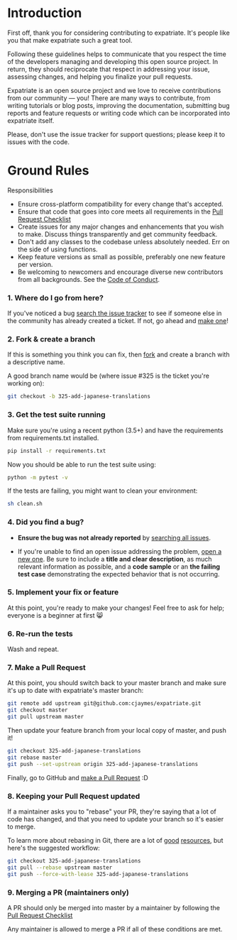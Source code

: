 # Introduction

First off, thank you for considering contributing to expatriate. It's people like you that make expatriate such a great tool.

Following these guidelines helps to communicate that you respect the time of the developers managing and developing this open source project. In return, they should reciprocate that respect in addressing your issue, assessing changes, and helping you finalize your pull requests.

Expatriate is an open source project and we love to receive contributions from our community — you! There are many ways to contribute, from writing tutorials or blog posts, improving the documentation, submitting bug reports and feature requests or writing code which can be incorporated into expatriate itself.

Please, don't use the issue tracker for support questions; please keep it to issues with the code.

# Ground Rules

Responsibilities
* Ensure cross-platform compatibility for every change that's accepted.
* Ensure that code that goes into core meets all requirements in the [Pull Request Checklist](https://github.com/cjaymes/expatriate/wiki/Pull-Request-Checklist)
* Create issues for any major changes and enhancements that you wish to make. Discuss things transparently and get community feedback.
* Don't add any classes to the codebase unless absolutely needed. Err on the side of using functions.
* Keep feature versions as small as possible, preferably one new feature per version.
* Be welcoming to newcomers and encourage diverse new contributors from all backgrounds. See the [Code of Conduct](https://github.com/cjaymes/expatriate/tree/master/CODE_OF_CONDUCT.md).

### 1. Where do I go from here?

If you've noticed a bug [search the issue tracker](https://github.com/cjaymes/expatriate/issues)
to see if someone else in the community has already created a ticket.
If not, go ahead and [make one](https://github.com/cjaymes/expatriate/issues/new)!

### 2. Fork & create a branch

If this is something you think you can fix, then
[fork](https://help.github.com/articles/fork-a-repo)
and create a branch with a descriptive name.

A good branch name would be (where issue #325 is the ticket you're working on):

```sh
git checkout -b 325-add-japanese-translations
```

### 3. Get the test suite running

Make sure you're using a recent python (3.5+) and have the requirements from requirements.txt installed.

```sh
pip install -r requirements.txt
```

Now you should be able to run the test suite using:

```sh
python -m pytest -v
```

If the tests are failing, you might want to clean your environment:

```sh
sh clean.sh
```

### 4. Did you find a bug?

* **Ensure the bug was not already reported** by [searching all
  issues](https://github.com/cjaymes/expatriate/issues?q=).

* If you're unable to find an open issue addressing the problem, [open a new
  one](https://github.com/cjaymes/expatriate/issues/new).  Be sure to
  include a **title and clear description**, as much relevant information as
  possible, and a **code sample** or an **the failing test case** demonstrating
  the expected behavior that is not occurring.

### 5. Implement your fix or feature

At this point, you're ready to make your changes! Feel free to ask for help;
everyone is a beginner at first :smile_cat:

### 6. Re-run the tests

Wash and repeat.

### 7. Make a Pull Request

At this point, you should switch back to your master branch and make sure it's
up to date with expatriate's master branch:

```sh
git remote add upstream git@github.com:cjaymes/expatriate.git
git checkout master
git pull upstream master
```

Then update your feature branch from your local copy of master, and push it!

```sh
git checkout 325-add-japanese-translations
git rebase master
git push --set-upstream origin 325-add-japanese-translations
```

Finally, go to GitHub and
[make a Pull Request](https://help.github.com/articles/creating-a-pull-request)
:D

### 8. Keeping your Pull Request updated

If a maintainer asks you to "rebase" your PR, they're saying that a lot of code
has changed, and that you need to update your branch so it's easier to merge.

To learn more about rebasing in Git, there are a lot of
[good](http://git-scm.com/book/en/Git-Branching-Rebasing)
[resources](https://help.github.com/articles/interactive-rebase),
but here's the suggested workflow:

```sh
git checkout 325-add-japanese-translations
git pull --rebase upstream master
git push --force-with-lease 325-add-japanese-translations
```

### 9. Merging a PR (maintainers only)

A PR should only be merged into master by a maintainer by following the [Pull Request Checklist](https://github.com/cjaymes/expatriate/wiki/Pull-Request-Checklist)

Any maintainer is allowed to merge a PR if all of these conditions are
met.
